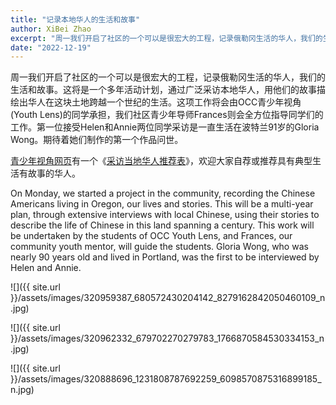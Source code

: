 ```yaml
---
title: "记录本地华人的生活和故事"
author: XiBei Zhao
excerpt: "周一我们开启了社区的一个可以是很宏大的工程，记录俄勒冈生活的华人，我们的生活和故事。这将是一个多年活动计划，通过广泛采访本地华人，用他们的故事描绘出华人在这块土地跨越一个世纪的生活。这项工作将会由OCC青少年视角(Youth Lens)的同学承担，我们社区青少年导师Frances则会全方位指导同学们的工作。第一位接受Helen和Annie两位同学采访是一直生活在波特兰年近90岁的Gloria Wong。期待着她们制作的第一个作品问世。"
date: "2022-12-19"
---
```


周一我们开启了社区的一个可以是很宏大的工程，记录俄勒冈生活的华人，我们的生活和故事。这将是一个多年活动计划，通过广泛采访本地华人，用他们的故事描绘出华人在这块土地跨越一个世纪的生活。这项工作将会由OCC青少年视角(Youth Lens)的同学承担，我们社区青少年导师Frances则会全方位指导同学们的工作。第一位接受Helen和Annie两位同学采访是一直生活在波特兰91岁的Gloria Wong。期待着她们制作的第一个作品问世。

[青少年视角网页](https://pdxchinese.org/youthlens/)有一个《[采访当地华人推荐表](https://docs.google.com/forms/d/e/1FAIpQLSconI7lF4QMz0Wvl34UQhkkMm9pq6PuIGGvP7Ek3Ie8dzvU9A/viewform)》，欢迎大家自荐或推荐具有典型生活有故事的华人。

On Monday, we started a project in the community, recording the Chinese Americans living in Oregon, our lives and stories. This will be a multi-year plan, through extensive interviews with local Chinese, using their stories to describe the life of Chinese in this land spanning a century. This work will be undertaken by the students of OCC Youth Lens, and Frances, our community youth mentor, will guide the students. Gloria Wong, who was nearly 90 years old and lived in Portland, was the first to be interviewed by Helen and Annie.

![]({{ site.url }}/assets/images/320959387_680572430204142_8279162842050460109_n.jpg)

![]({{ site.url }}/assets/images/320962332_679702270279783_1766870584530334153_n.jpg)

![]({{ site.url }}/assets/images/320888696_1231808787692259_6098570875316899185_n.jpg)
